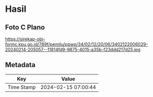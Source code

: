 # Hasil

## Foto C Plano

https://sirekap-obj-formc.kpu.go.id/789f/pemilu/ppwp/34/02/12/20/06/3402122006029-20240214-205057--11814fd9-9875-4015-a35b-f23ddd217d25.jpg


## Metadata

| Key        | Value               |
| ---------- | ------------------- |
| Time Stamp | 2024-02-15 07:00:44 |



